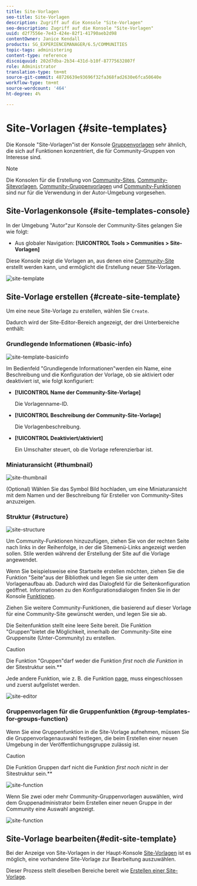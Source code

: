 ```yaml
---
title: Site-Vorlagen
seo-title: Site-Vorlagen
description: Zugriff auf die Konsole "Site-Vorlagen"
seo-description: Zugriff auf die Konsole "Site-Vorlagen"
uuid: d2f7556e-7e43-424e-82f1-41790aeb2d98
contentOwner: Janice Kendall
products: SG_EXPERIENCEMANAGER/6.5/COMMUNITIES
topic-tags: administering
content-type: reference
discoiquuid: 202d7dba-2b34-431d-b10f-87775632807f
role: Administrator
translation-type: tm+mt
source-git-commit: 48726639e93696f32fa368fad2630e6fca50640e
workflow-type: tm+mt
source-wordcount: '464'
ht-degree: 4%

---
```



# Site-Vorlagen {#site-templates}

Die Konsole &quot;Site-Vorlagen&quot;ist der Konsole [Gruppenvorlagen](tools-groups.md) sehr ähnlich, die sich auf Funktionen konzentriert, die für Community-Gruppen von Interesse sind.

>[!NOTE]
>
>Die Konsolen für die Erstellung von [Community-Sites](sites-console.md), [Community-Sitevorlagen](sites.md), [Community-Gruppenvorlagen](tools-groups.md) und [Community-Funktionen](functions.md) sind nur für die Verwendung in der Autor-Umgebung vorgesehen.

## Site-Vorlagenkonsole {#site-templates-console}

In der Umgebung &quot;Autor&quot;zur Konsole der Community-Sites gelangen Sie wie folgt:

* Aus globaler Navigation: **[!UICONTROL Tools > Communities > Site-Vorlagen]**

Diese Konsole zeigt die Vorlagen an, aus denen eine [Community-Site](sites-console.md) erstellt werden kann, und ermöglicht die Erstellung neuer Site-Vorlagen.

![site-template](assets/site-template.png)

## Site-Vorlage erstellen {#create-site-template}

Um eine neue Site-Vorlage zu erstellen, wählen Sie `Create`.

Dadurch wird der Site-Editor-Bereich angezeigt, der drei Unterbereiche enthält:

### Grundlegende Informationen {#basic-info}

![site-template-basicinfo](assets/site-template-basicinfo.png)

Im Bedienfeld &quot;Grundlegende Informationen&quot;werden ein Name, eine Beschreibung und die Konfiguration der Vorlage, ob sie aktiviert oder deaktiviert ist, wie folgt konfiguriert:

* **[!UICONTROL Name der Community-Site-Vorlage]**

   Die Vorlagenname-ID.

* **[!UICONTROL Beschreibung der Community-Site-Vorlage]**

   Die Vorlagenbeschreibung.

* **[!UICONTROL Deaktiviert/aktiviert]**

   Ein Umschalter steuert, ob die Vorlage referenzierbar ist.

### Miniaturansicht  {#thumbnail}

![site-thumbnail](assets/site-thumbnail.png)

(Optional) Wählen Sie das Symbol Bild hochladen, um eine Miniaturansicht mit dem Namen und der Beschreibung für Ersteller von Community-Sites anzuzeigen.

### Struktur {#structure}

![site-structure](assets/site-structure.png)

Um Community-Funktionen hinzuzufügen, ziehen Sie von der rechten Seite nach links in der Reihenfolge, in der die Sitemenü-Links angezeigt werden sollen. Stile werden während der Erstellung der Site auf die Vorlage angewendet.

Wenn Sie beispielsweise eine Startseite erstellen möchten, ziehen Sie die Funktion &quot;Seite&quot;aus der Bibliothek und legen Sie sie unter dem Vorlagenaufbau ab. Dadurch wird das Dialogfeld für die Seitenkonfiguration geöffnet. Informationen zu den Konfigurationsdialogen finden Sie in der Konsole [Funktionen](functions.md).

Ziehen Sie weitere Community-Funktionen, die basierend auf dieser Vorlage für eine Community-Site gewünscht werden, und legen Sie sie ab.

Die Seitenfunktion stellt eine leere Seite bereit. Die Funktion &quot;Gruppen&quot;bietet die Möglichkeit, innerhalb der Community-Site eine Gruppensite (Unter-Community) zu erstellen.

>[!CAUTION]
>
>Die Funktion &quot;Gruppen&quot;darf weder die Funktion *first noch die Funktion* in der Sitestruktur sein.**
>
>Jede andere Funktion, wie z. B. die Funktion [page](functions.md#page-function), muss eingeschlossen und zuerst aufgelistet werden.

![site-editor](assets/site-editor.png)

### Gruppenvorlagen für die Gruppenfunktion {#group-templates-for-groups-function}

Wenn Sie eine Gruppenfunktion in die Site-Vorlage aufnehmen, müssen Sie die Gruppenvorlagenauswahl festlegen, die beim Erstellen einer neuen Umgebung in der Veröffentlichungsgruppe zulässig ist.

>[!CAUTION]
>
>Die Funktion Gruppen darf nicht die Funktion *first noch nicht* in der Sitestruktur sein.**

![site-function](assets/site-functions.png)

Wenn Sie zwei oder mehr Community-Gruppenvorlagen auswählen, wird dem Gruppenadministrator beim Erstellen einer neuen Gruppe in der Community eine Auswahl angezeigt.

![site-function](assets/site-functions1.png)

##  Site-Vorlage bearbeiten{#edit-site-template}

Bei der Anzeige von Site-Vorlagen in der Haupt-Konsole [Site-Vorlagen](#site-templates-console) ist es möglich, eine vorhandene Site-Vorlage zur Bearbeitung auszuwählen.

Dieser Prozess stellt dieselben Bereiche bereit wie [Erstellen einer Site-Vorlage](#create-site-template).
